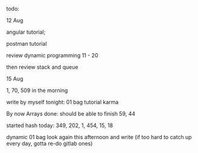 todo: 

12 Aug

angular tutorial; 

postman tutorial

review dynamic programming 11 - 20 

then review stack and queue



15 Aug

1, 70, 509 in the morning

write by myself tonight: 01 bag tutorial karma

By now Arrays done: should be able to finish 59, 44

started hash today: 349, 202, 1, 454, 15, 18

dynamic 01 bag look again this afternoon and write (if too hard to catch up every day, gotta re-do gitlab ones)

